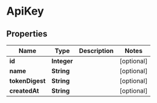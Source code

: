 

# ApiKey


## Properties

| Name | Type | Description | Notes |
|------------ | ------------- | ------------- | -------------|
|**id** | **Integer** |  |  [optional] |
|**name** | **String** |  |  [optional] |
|**tokenDigest** | **String** |  |  [optional] |
|**createdAt** | **String** |  |  [optional] |



